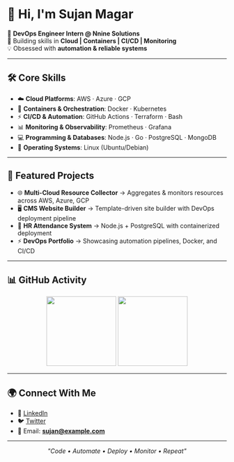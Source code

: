 # 👋 Hi, I'm Sujan Magar  

🚀 **DevOps Engineer Intern @ Nnine Solutions**  
🔧 Building skills in **Cloud | Containers | CI/CD | Monitoring**  
💡 Obsessed with **automation & reliable systems**  

---

## 🛠️ Core Skills  
- ☁️ **Cloud Platforms**: AWS · Azure · GCP  
- 🐳 **Containers & Orchestration**: Docker · Kubernetes  
- ⚡ **CI/CD & Automation**: GitHub Actions · Terraform · Bash  
- 📊 **Monitoring & Observability**: Prometheus · Grafana  
- 💻 **Programming & Databases**: Node.js · Go · PostgreSQL · MongoDB  
- 🐧 **Operating Systems**: Linux (Ubuntu/Debian)  

---

## 📂 Featured Projects  
- 🌐 **Multi-Cloud Resource Collector** → Aggregates & monitors resources across AWS, Azure, GCP  
- 🖥️ **CMS Website Builder** → Template-driven site builder with DevOps deployment pipeline  
- 🏫 **HR Attendance System** → Node.js + PostgreSQL with containerized deployment  
- ⚡ **DevOps Portfolio** → Showcasing automation pipelines, Docker, and CI/CD  

---

## 📊 GitHub Activity  
<p align="center">
  <img src="https://github-readme-stats-sigma-five.vercel.app/api?username=sxnmgxr&show_icons=true&theme=tokyonight" height="160"/>
  <img src="https://github-readme-streak-stats.herokuapp.com/?user=sxnmgxr&theme=tokyonight" height="160"/>
</p>

---

## 🌍 Connect With Me  
- 💼 [LinkedIn](https://linkedin.com/in/sxnmgxr)  
- 🐦 [Twitter](https://twitter.com/sxnmgxr)  
- 📧 Email: **sujan@example.com**  

---

<p align="center"><i>"Code • Automate • Deploy • Monitor • Repeat"</i></p>
